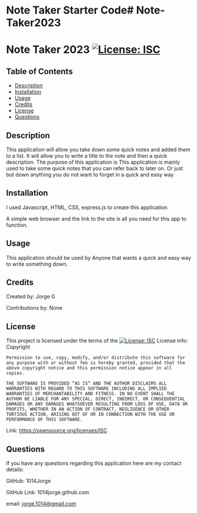 # Note Taker Starter Code# Note-Taker2023


# Note Taker 2023 [![License: ISC](https://img.shields.io/badge/License-ISC-blue.svg)](https://opensource.org/licenses/ISC)

 
## Table of Contents 
- [Description](#description)
- [Installation](#installation)
- [Usage](#usage)
- [Credits](#credits)
- [License](#license)
- [Questions](#questions)

## Description

This application will allow you take down some quick notes and added them to a list. It will  allow you to write a title to the note and then a quick description.
The purpose of this application is This application is mainly used to take some quick notes that you can refer back to later on. Or just but down anything you do not want to forget in a quick and easy way

## Installation 
I used Javascript, HTML, CSS, express.js to create this application.

A simple web browser and the link to the site is all you need for this app to function.



## Usage

 This application should be used by Anyone that wants a quick and easy way to write something down.

## Credits

Created by: Jorge G

Contributions by: None

## License 
This project is licensed under the terms of the
[![License: ISC](https://img.shields.io/badge/License-ISC-blue.svg)](https://opensource.org/licenses/ISC)
License info: Copyright <YEAR> <OWNER>

    Permission to use, copy, modify, and/or distribute this software for any purpose with or without fee is hereby granted, provided that the above copyright notice and this permission notice appear in all copies.
    
    THE SOFTWARE IS PROVIDED “AS IS” AND THE AUTHOR DISCLAIMS ALL WARRANTIES WITH REGARD TO THIS SOFTWARE INCLUDING ALL IMPLIED WARRANTIES OF MERCHANTABILITY AND FITNESS. IN NO EVENT SHALL THE AUTHOR BE LIABLE FOR ANY SPECIAL, DIRECT, INDIRECT, OR CONSEQUENTIAL DAMAGES OR ANY DAMAGES WHATSOEVER RESULTING FROM LOSS OF USE, DATA OR PROFITS, WHETHER IN AN ACTION OF CONTRACT, NEGLIGENCE OR OTHER TORTIOUS ACTION, ARISING OUT OF OR IN CONNECTION WITH THE USE OR PERFORMANCE OF THIS SOFTWARE.

Link: https://opensource.org/licenses/ISC

## Questions
If you have any questions regarding this application here are my contact details:

GitHub:  1014Jorge

GitHub Link: 1014jorge.github.com

email: jorge.1014@gmail.com


  